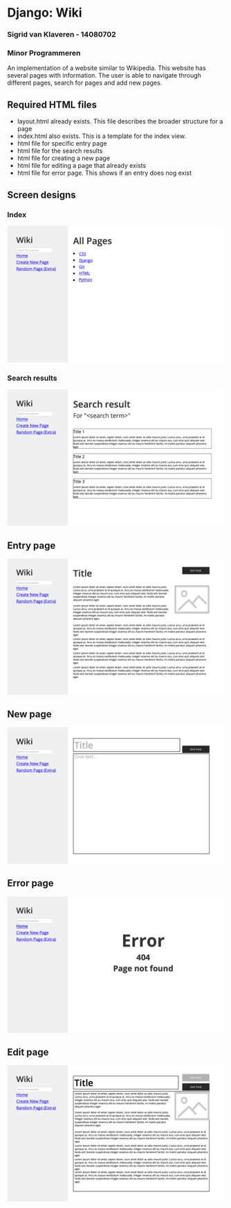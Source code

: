 # Django: Wiki
### Sigrid van Klaveren - 14080702
### Minor Programmeren

An implementation of a website similar to Wikipedia. This website has several pages with information. The user is able to navigate through different pages, search for pages and add new pages. 


## Required HTML files

- layout.html already exists. This file describes the broader structure for a page
- index.html also exists. This is a template for the index view.
- html file for specific entry page
- html file for the search results
- html file for creating a new page
- html file for editing a page that already exists
- html file for error page. This shows if an entry does nog exist 

## Screen designs

### Index
![Index page](/design_document/sketches/Index@1x.png)

### Search results

![Search results page](/design_document/sketches/Search_results@1x.png)

## Entry page

![Entry page](/design_document/sketches/Entry@1x.png)

## New page

![New page](/design_document/sketches/New_page@1x.png)

## Error page

![Error page](/design_document/sketches/Error@1x.png)

## Edit page

![Edit page](/design_document/sketches/Edit@1x.png)

